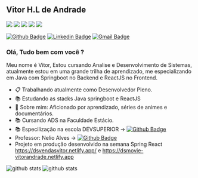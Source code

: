 ## Vitor H.L de Andrade

![](https://img.shields.io/badge/Java-ED8B00?style=for-the-badge&logo=java&logoColor=white) ![](https://img.shields.io/badge/Spring-6DB33F?style=for-the-badge&logo=spring&logoColor=white) ![](https://img.shields.io/badge/PostgreSQL-316192?style=for-the-badge&logo=postgresql&logoColor=white) ![](https://img.shields.io/badge/Amazon_AWS-232F3E?style=for-the-badge&logo=amazon-aws&logoColor=white)
[<img src = "https://img.shields.io/badge/WhatsApp-25D366?style=for-the-badge&logo=whatsapp&logoColor=white">](https://api.whatsapp.com/send?phone=5581996394805&text=Ol%C3%A1,%20acessei%20seu%20WhatsLink)

[![Github Badge](https://img.shields.io/badge/-Github-000?style=flat-square&logo=Github&logoColor=white&link=https://github.com/vitorhla)](https://github.com/vitorhla)
[![Linkedin Badge](https://img.shields.io/badge/-LinkedIn-blue?style=flat-square&logo=Linkedin&logoColor=white&link=https://www.linkedin.com/in/vitor-andrade-9b6610162/)](https://www.linkedin.com/in/vitor-andrade-9b6610162/)
[![Gmail Badge](https://img.shields.io/badge/-Gmail-c14438?style=flat-square&logo=Gmail&logoColor=white&link=mailto:vitorhenriquealt@gmail.com)](mailto:vitorhenriquealt@gmail.com)


### Olá, Tudo bem com você ?
Meu nome é Vitor, Estou cursando Analise e Desenvolvimento de Sistemas, atualmente estou em uma grande trilha de aprendizado, me especializando em Java com Springboot no Backend e 
ReactJS no Frontend.
- 📋 Trabalhando atualmente como Desenvolvedor Pleno.
- 📚 Estudando as stacks Java springboot e  ReactJS
- 💬 Sobre mim: Aficionado por aprendizado, séries de animes e documentários.
- 📚 Cursando ADS na Faculdade Estácio.
- 📚 Especilização na escola DEVSUPERIOR  -> [![Github Badge](https://img.shields.io/badge/-Github-000?style=flat-square&logo=Github&logoColor=white&link=https://github.com/devsuperior)](https://github.com/devsuperior)
-  Professor: Nelio Alves -> [![Github Badge](https://img.shields.io/badge/-Github-000?style=flat-square&logo=Github&logoColor=white&link=https://github.com/acenelio)](https://github.com/acenelio)
-  Projeto em produção desenvolvido na semana Spring React https://dsvendasvitor.netlify.app/  e https://dsmovie-vitorandrade.netlify.app 

![github stats](https://github-readme-stats.vercel.app/api?username=vitorhla&show_icons=true)
![github stats](https://github-readme-stats.vercel.app/api/top-langs/?username=vitorhla&layout=compact)
